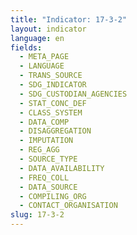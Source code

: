 ```yaml
---
title: "Indicator: 17-3-2"
layout: indicator
language: en
fields:
  - META_PAGE
  - LANGUAGE
  - TRANS_SOURCE
  - SDG_INDICATOR
  - SDG_CUSTODIAN_AGENCIES
  - STAT_CONC_DEF
  - CLASS_SYSTEM
  - DATA_COMP
  - DISAGGREGATION
  - IMPUTATION
  - REG_AGG
  - SOURCE_TYPE
  - DATA_AVAILABILITY
  - FREQ_COLL
  - DATA_SOURCE
  - COMPILING_ORG
  - CONTACT_ORGANISATION
slug: 17-3-2
---
```

